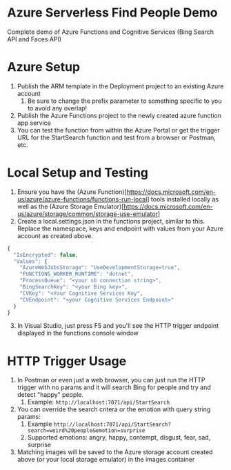 # Azure Serverless Find People Demo
Complete demo of Azure Functions and Cognitive Services (Bing Search API and Faces API)

# Azure Setup
1. Publish the ARM template in the Deployment project to an existing Azure account
   1. Be sure to change the prefix parameter to something specific to you to avoid any overlap!
2. Publish the Azure Functions project to the newly created azure function app service
3. You can test the function from within the Azure Portal or get the trigger URL for the StartSearch function and test from a browser or Postman, etc.

# Local Setup and Testing
1. Ensure you have the (Azure Function)[https://docs.microsoft.com/en-us/azure/azure-functions/functions-run-local] tools installed locally as well as the (Azure Storage Emulator)[https://docs.microsoft.com/en-us/azure/storage/common/storage-use-emulator]
2. Create a local.settings.json in the functions project, similar to this.  Replace the namespace, keys and endpoint with values from your Azure account as created above.

````javascript
{
  "IsEncrypted": false,
  "Values": {
    "AzureWebJobsStorage": "UseDevelopmentStorage=true",
    "FUNCTIONS_WORKER_RUNTIME": "dotnet",
    "ProcessQueue": "<your sb connection string>",
    "BingSearchKey": "<your Bing key>",
    "CVKey": "<Your Cognitive Services Key",
    "CVEndpoint": "<your Cognitive Services Endpoint>"
  }
}
````

3. In Visual Studio, just press F5 and you'll see the HTTP trigger endpoint displayed in the functions console window

# HTTP Trigger Usage
1. In Postman or even just a web browser, you can just run the HTTP trigger with no params and it will search Bing for people and try and detect "happy" people.
   1. Example: `http://localhost:7071/api/StartSearch`
2. You can override the search critera or the emotion with query string params:
   1. Example `http://localhost:7071/api/StartSearch?search=weird%20people&emotion=surprise`
   2. Supported emotions: angry, happy, contempt, disgust, fear, sad, surprise
3. Matching images will be saved to the Azure storage account created above (or your local storage emulator) in the images container
   
